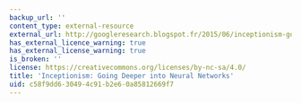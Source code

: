 ```yaml
---
backup_url: ''
content_type: external-resource
external_url: http://googleresearch.blogspot.fr/2015/06/inceptionism-going-deeper-into-neural.html
has_external_licence_warning: true
has_external_license_warning: true
is_broken: ''
license: https://creativecommons.org/licenses/by-nc-sa/4.0/
title: 'Inceptionism: Going Deeper into Neural Networks'
uid: c58f9dd6-3049-4c91-b2e6-0a85812669f7
---
```


